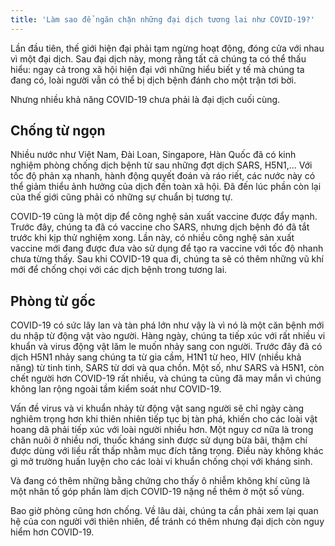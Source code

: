 ```yaml
---
title: 'Làm sao để ngăn chặn những đại dịch tương lai như COVID-19?'
---
```


Lần đầu tiên, thế giới hiện đại phải tạm ngừng hoạt động, đóng cửa với nhau vì một đại dịch. Sau đại dịch này, mong rằng tất cả chúng ta có thể thấu hiểu: ngay cả trong xã hội hiện đại với những hiểu biết y tế mà chúng ta đang có, loài người vẫn có thể bị dịch bệnh đánh cho một trận tơi bời.

Nhưng nhiều khả năng COVID-19 chưa phải là đại dịch cuối cùng.

## Chống từ ngọn

Nhiều nước như Việt Nam, Đài Loan, Singapore, Hàn Quốc đã có kinh nghiệm phòng chống dịch bệnh từ sau những đợt dịch SARS, H5N1,... Với tốc độ phản xạ nhanh, hành động quyết đoán và ráo riết, các nước này có thể giảm thiểu ảnh hưởng của dịch đến toàn xã hội. Đã đến lúc phần còn lại của thế giới cũng phải có những sự chuẩn bị tương tự.

COVID-19 cũng là một dịp để công nghệ sản xuất vaccine được đẩy mạnh. Trước đây, chúng ta đã có vaccine cho SARS, nhưng dịch bệnh đó đã tắt trước khi kịp thử nghiệm xong. Lần này, có nhiều công nghệ sản xuất vaccine mới đang được đưa vào sử dụng để tạo ra vaccine với tốc độ nhanh chưa từng thấy. Sau khi COVID-19 qua đi, chúng ta sẽ có thêm những vũ khí mới để chống chọi với các dịch bệnh trong tương lai.

## Phòng từ gốc

COVID-19 có sức lây lan và tàn phá lớn như vậy là vì nó là một căn bệnh mới du nhập từ động vật vào người. Hàng ngày, chúng ta tiếp xúc với rất nhiều vi khuẩn và virus động vật lăm le muốn nhảy sang con người. Trước đây đã có dịch H5N1 nhảy sang chúng ta từ gia cầm, H1N1 từ heo, HIV (nhiều khả năng) từ tinh tinh, SARS từ dơi và qua chồn. Một số, như SARS và H5N1, còn chết người hơn COVID-19 rất nhiều, và chúng ta cũng đã may mắn vì chúng không lan rộng ngoài tầm kiểm soát như COVID-19.

Vấn đề virus và vi khuẩn nhảy từ động vật sang người sẽ chỉ ngày càng nghiêm trọng hơn khi thiên nhiên tiếp tục bị tàn phá, khiến cho các loài vật hoang dã phải tiếp xúc với loài người nhiều hơn. Một nguy cơ nữa là trong chăn nuôi ở nhiều nơi, thuốc kháng sinh được sử dụng bừa bãi, thậm chí được dùng với liều rất thấp nhằm mục đích tăng trọng. Điều này không khác gì mở trường huấn luyện cho các loài vi khuẩn chống chọi với kháng sinh.

Và đang có thêm những bằng chứng cho thấy ô nhiễm không khí cũng là một nhân tố góp phần làm dịch COVID-19 nặng nề thêm ở một số vùng.

Bao giờ phòng cũng hơn chống. Về lâu dài, chúng ta cần phải xem lại quan hệ của con người với thiên nhiên, để tránh có thêm nhưng đại dịch còn nguy hiểm hơn COVID-19.
